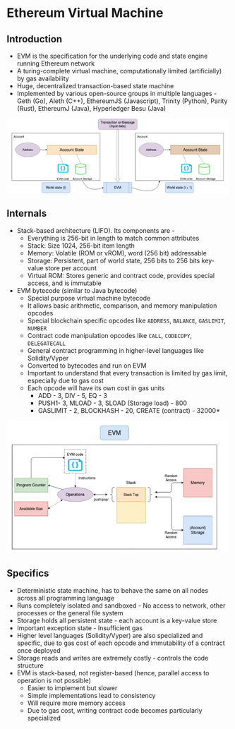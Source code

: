 # Ethereum Virtual Machine

## Introduction
* EVM is the specification for the underlying code and state engine running Ethereum network
* A turing-complete virtual machine, computationally limited (artificially) by gas availability
* Huge, decentralized transaction-based state machine
* Implemented by various open-source groups in multiple languages - Geth (Go), Aleth (C++), EthereumJS (Javascript), Trinity (Python), Parity (Rust), EthereumJ (Java), Hyperledger Besu (Java)

![](../images/EVM-High-level-flow.png)

## Internals

* Stack-based architecture (LIFO). Its components are -
  * Everything is 256-bit in length to match common attributes
  * Stack: Size 1024, 256-bit item length
  * Memory: Volatile (ROM or vROM), word (256 bit) addressable
  * Storage: Persistent, part of world state, 256 bits to 256 bits key-value store per account 
  * Virtual ROM: Stores generic and contract code, provides special access, and is immutable
* EVM bytecode (similar to Java bytecode)
  * Special purpose virtual machine bytecode
  * It allows basic arithmetic, comparison, and memory manipulation opcodes
  * Special blockchain specific opcodes like ```ADDRESS```, ```BALANCE```, ```GASLIMIT```, ```NUMBER```
  * Contract code manipulation opcodes like ```CALL```, ```CODECOPY```, ```DELEGATECALL```
  * General contract programming in higher-level languages like Solidity/Vyper
  * Converted to bytecodes and run on EVM
  * Important to understand that every transaction is limited by gas limit, especially due to gas cost
  * Each opcode will have its own cost in gas units
    * ADD - 3, DIV - 5, EQ - 3
    * PUSH1- 3, MLOAD - 3, SLOAD (Storage load) - 800
    * GASLIMIT - 2, BLOCKHASH - 20, CREATE (contract) - 32000*

![](../images/EVM-High-level-architecture.png)

## Specifics
* Deterministic state machine, has to behave the same on all nodes across all programming language
* Runs completely isolated and sandboxed - No access to network, other processes or the general file system
* Storage holds all persistent state - each account is a key-value store
* Important exception state - Insufficient gas
* Higher level languages (Solidity/Vyper) are also specialized and specific, due to gas cost of each opcode and immutability of a contract once deployed
* Storage reads and writes are extremely costly - controls the code structure
* EVM is stack-based, not register-based (hence, parallel access to operation is not possible)
  * Easier to implement but slower
  * Simple implementations lead to consistency
  * Will require more memory access 
  * Due to gas cost, writing contract code becomes particularly specialized